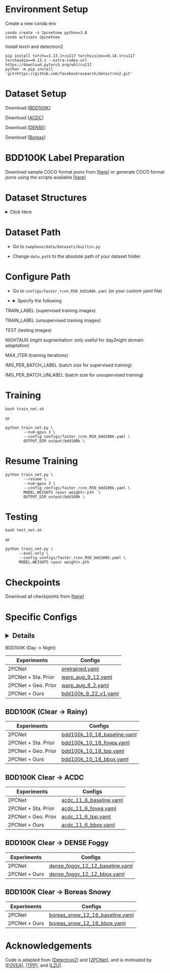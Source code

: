 # Environment Setup

Create a new conda env

```shell
conda create -n 2pcnetnew python=3.8
conda activate 2pcnetnew
```

Install torch and detectron2

```shell
pip install torch==1.13.1+cu117 torchvision==0.14.1+cu117 torchaudio==0.13.1 --extra-index-url https://download.pytorch.org/whl/cu117
python -m pip install 'git+https://github.com/facebookresearch/detectron2.git'
```

# Dataset Setup

Download [[BDD100K](https://bdd-data.berkeley.edu/)]

Download [[ACDC](https://acdc.vision.ee.ethz.ch/)]

Download [[DENSE](https://www.uni-ulm.de/in/iui-drive-u/projekte/dense-datasets/)]

Download [[Boreas](https://www.boreas.utias.utoronto.ca/#/)]

# BDD100K Label Preparation

Download sample COCO format jsons from [[here](https://drive.google.com/drive/folders/1KV3NqNbRqzBrQ_ZN2rI0jsurPUUgRkKX?usp=drive_link)] or generate COCO format jsons using the scripts available [[here](https://github.com/ShenZheng2000/Instance-Warp-Scripts)]


# Dataset Structures

<details>
  <summary>Click Here</summary>
  <pre>
Datasets/
    └── bdd100k/
        ├── images
            ├── 100k
                ├── train/ 
                    ├── img00001.jpg
                    ├──...
                ├── val/ 
                    ├── img00003.jpg
                    ├──...
        ├── coco_labels
            ├── train_day.json
            ├── train_night.json
            ├── val_night.json
            ├──...
    └── acdc/
        ├── rgb_anon
            ├── train
            ├── val
            ├── test
        ├── gt
            ├── train
            ├── val
            ├── test
        ├── gt_detection
            ├── train.json
            ├── val.json
    └── dense/
        ├── cam_stereo_left_lut
            ├── ***.png
            ├── ...
        ├── coco_labels
            ├── train_dense_fog.json
            ├── val_dense_fog.json
            ├──...
    └── boreas/
        ├── images
            ├── train
                ├── ***.png
                ├── ...
            ├── test
                ├── ***.png
                ├── ...
        ├── coco_labels
            ├── train_snowy.json
            ├── test_snowy.json
  </pre>
</details>

# Dataset Path

* Go to `twophase/data/datasets/builtin.py`

* Change `data_path` to the absolute path of your dataset folder.


# Configure Path

* Go to `configs/faster_rcnn_R50_bdd100k.yaml` (or your custom yaml file)

* <details>
  <summary>Specify the following</summary>
  <pre>
TRAIN_LABEL (supervised training images)

TRAIN_LABEL (unsupervised training images)

TEST (testing images)

NIGHTAUG (night augmentation: only useful for day2night domain adaptation)

MAX_ITER (training iterations)

IMG_PER_BATCH_LABEL (batch size for supervised training)

IMG_PER_BATCH_UNLABEL (batch size for unsupervised training)
 </pre>
</details>

# Training

```
bash train_net.sh
```

or 

```
python train_net.py \
        --num-gpus 3 \
        --config configs/faster_rcnn_R50_bdd100k.yaml \
        OUTPUT_DIR output/bdd100k \
```

# Resume Training

```
python train_net.py \
        --resume \
        --num-gpus 3 \
        --config configs/faster_rcnn_R50_bdd100k.yaml \
        MODEL.WEIGHTS <your weight>.pth  \
        OUTPUT_DIR output/bdd100k \
```


# Testing

```
bash test_net.sh
```

or 

```
python train_net.py \
      --eval-only \
      --config configs/faster_rcnn_R50_bdd100k.yaml \
      MODEL.WEIGHTS <your weight>.pth
```

# Checkpoints
Download all checkpoints from [[here](https://drive.google.com/drive/folders/1PfG6vwMMebGB31cGRzt1nDYwvP2FjJ1h?usp=drive_link)]

# Specific Configs

## <details>
  <summary>BDD100K (Day -> Night)</summary>

| Experiments | Configs |
|----------|----------|
| 2PCNet | [pretrained.yaml](https://github.com/ShenZheng2000/Night-Object-Detection/blob/master/configs/pretrained.yaml) |
| 2PCNet + Sta. Prior | [warp_aug_9_12.yaml](https://github.com/ShenZheng2000/Night-Object-Detection/blob/master/configs/warp_aug_9_12.yaml) | 
| 2PCNet + Geo. Prior | [warp_aug_8_2.yaml](https://github.com/ShenZheng2000/Night-Object-Detection/blob/master/configs/warp_aug_8_2.yaml) |
| 2PCNet + Ours | [bdd100k_9_22_v1.yaml](https://github.com/ShenZheng2000/Night-Object-Detection/blob/master/configs/bdd100k_9_22_v1.yaml) |


## BDD100K (Clear -> Rainy)

| Experiments | Configs |
|----------|----------|
| 2PCNet | [bdd100k_10_18_baseline.yaml](https://github.com/ShenZheng2000/Night-Object-Detection/blob/master/configs/bdd100k_10_18_baseline.yaml) |
| 2PCNet + Sta. Prior | [bdd100k_10_18_fovea.yaml](https://github.com/ShenZheng2000/Night-Object-Detection/blob/master/configs/bdd100k_10_18_fovea.yaml) |
| 2PCNet + Geo. Prior | [bdd100k_10_18_tpp.yaml](https://github.com/ShenZheng2000/Night-Object-Detection/blob/master/configs/bdd100k_10_18_tpp.yaml) |
| 2PCNet + Ours | [bdd100k_10_18_bbox.yaml](https://github.com/ShenZheng2000/Night-Object-Detection/blob/master/configs/bdd100k_10_18_bbox.yaml) |


## BDD100K Clear -> ACDC

| Experiments | Configs |
|----------|----------|
| 2PCNet | [acdc_11_6_baseline.yaml](https://github.com/ShenZheng2000/Night-Object-Detection/blob/master/configs/acdc_11_6_baseline.yaml) |
| 2PCNet + Sta. Prior | [acdc_11_6_fovea.yaml](https://github.com/ShenZheng2000/Night-Object-Detection/blob/master/configs/acdc_11_6_fovea.yaml) | 
| 2PCNet + Geo. Prior | [acdc_11_6_tpp.yaml](https://github.com/ShenZheng2000/Night-Object-Detection/blob/master/configs/acdc_11_6_tpp.yaml) |
| 2PCNet + Ours | [acdc_11_6_bbox.yaml](https://github.com/ShenZheng2000/Night-Object-Detection/blob/master/configs/acdc_11_6_bbox.yaml) |


## BDD100K Clear -> DENSE Foggy

| Experiments | Configs |
|----------|----------|
| 2PCNet | [dense_foggy_12_12_baseline.yaml](https://github.com/ShenZheng2000/Night-Object-Detection/blob/master/configs/dense_foggy_12_12_baseline.yaml) |
| 2PCNet + Ours | [dense_foggy_12_12_bbox.yaml](https://github.com/ShenZheng2000/Night-Object-Detection/blob/master/configs/dense_foggy_12_12_bbox.yaml) |


## BDD100K Clear -> Boreas Snowy

| Experiments | Configs |
|----------|----------|
| 2PCNet | [boreas_snow_12_16_baseline.yaml](https://github.com/ShenZheng2000/Night-Object-Detection/blob/master/configs/boreas_snow_12_16_baseline.yaml) |
| 2PCNet + Ours | [boreas_snow_12_16_bbox.yaml](https://github.com/ShenZheng2000/Night-Object-Detection/blob/master/configs/boreas_snow_12_16_bbox.yaml) |


# Acknowledgements

Code is adapted from [[Detectron2](https://github.com/facebookresearch/detectron2)] and [[2PCNet](https://github.com/mecarill/2pcnet)], and is motivated by [[FOVEA](https://github.com/tchittesh/fovea)], [[TPP](https://github.com/geometriczoom/two-plane-prior)], and [[LZU](https://github.com/tchittesh/lzu)].


<!-- TODO: upload link for dense and boreas datasets, since we preprocessed some 3D stuffs into 2D labels -->